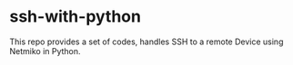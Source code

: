 # ssh-with-python
This repo provides a set of codes, handles SSH to a remote Device using Netmiko in Python.
